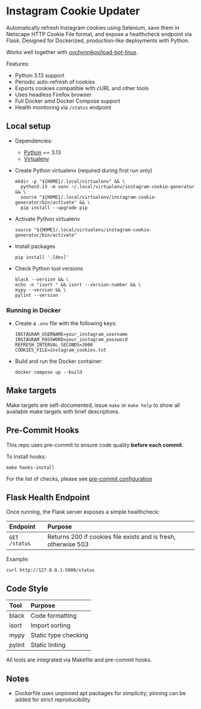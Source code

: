 # Instagram Cookie Updater

Automatically refresh Instagram cookies using Selenium, save them in Netscape HTTP Cookie File format, and expose a healthcheck endpoint via Flask.
Designed for Dockerized, production-like deployments with Python.

Works well together with [ovchynnikov/load-bot-linux](https://github.com/ovchynnikov/load-bot-linux).

Features:

- Python 3.13 support
- Periodic auto-refresh of cookies
- Exports cookies compatible with cURL and other tools
- Uses headless Firefox browser
- Full Docker amd Docker Compose support
- Health monitoring via `/status` endpoint

## Local setup

- Dependencies:
  - [Python](https://www.python.org/) == 3.13
  - [Virtualenv](https://virtualenv.pypa.io/en/latest/)

- Create Python virtualenv (required during first run only)

  ```shell
  mkdir -p "${HOME}/.local/virtualenv" && \
    python3.13 -m venv ~/.local/virtualenv/instagram-cookie-generator && \
    source "${HOME}/.local/virtualenv/instagram-cookie-generator/bin/activate" && \
    pip install --upgrade pip
  ```

- Activate Python virtualenv

  ```shell
  source "${HOME}/.local/virtualenv/instagram-cookie-generator/bin/activate"
  ```

- Install packages

  ```shell
  pip install '.[dev]'
  ```

- Check Python tool versions

  ```shell
  black --version && \
  echo -n "isort " && isort --version-number && \
  mypy --version && \
  pylint --version
  ```

### Running in Docker

- Create a `.env` file with the following keys:

  ```shell
  INSTAGRAM_USERNAME=your_instagram_username
  INSTAGRAM_PASSWORD=your_instagram_password
  REFRESH_INTERVAL_SECONDS=3600
  COOKIES_FILE=instagram_cookies.txt
  ```

- Build and run the Docker container:

  ```shell
  docker compose up --build
  ```

## Make targets

Make targets are self-documented, issue `make` or `make help` to show all available make targets with brief descriptions.

## Pre-Commit Hooks

This repo uses pre-commit to ensure code quality **before each commit**.

To install hooks:

```shell
make hooks-install
```

For the list of checks, please see [pre-commit configuration](.pre-commit-config.yaml)

## Flask Health Endpoint

Once running, the Flask server exposes a simple healthcheck:

| Endpoint      | Purpose                                                        |
|:--------------|:---------------------------------------------------------------|
| `GET /status` | Returns 200 if cookies file exists and is fresh, otherwise 503 |

Example:

```shell
curl http://127.0.0.1:5000/status
```

## Code Style

| Tool   | Purpose               |
|:-------|:----------------------|
| black  | Code formatting       |
| isort  | Import sorting        |
| mypy   | Static type checking  |
| pylint | Static linting        |

All tools are integrated via Makefile and pre-commit hooks.

## Notes

- Dockerfile uses unpinned apt packages for simplicity; pinning can be added for strict reproducibility.

